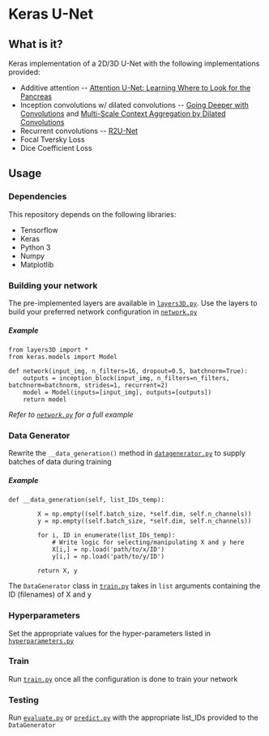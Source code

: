 # Keras U-Net

## What is it?

Keras implementation of a 2D/3D U-Net with the following implementations provided:
* Additive attention -- [Attention U-Net: Learning Where to Look for the Pancreas](https://arxiv.org/abs/1804.03999)
* Inception convolutions w/ dilated convolutions -- [Going Deeper with Convolutions](https://arxiv.org/abs/1409.4842) and [Multi-Scale Context Aggregation by Dilated Convolutions](https://arxiv.org/abs/1511.07122)
* Recurrent convolutions -- [R2U-Net](https://arxiv.org/abs/1802.06955)
* Focal Tversky Loss
* Dice Coefficient Loss

## Usage

### Dependencies

This repository depends on the following libraries:
* Tensorflow
* Keras
* Python 3
* Numpy
* Matplotlib

### Building your network

The pre-implemented layers are available in [`layers3D.py`](layers3D.py). Use the layers to build your preferred network configuration in [`network.py`](network.py)

##### Example

```
from layers3D import *
from keras.models import Model

def network(input_img, n_filters=16, dropout=0.5, batchnorm=True):
    outputs = inception_block(input_img, n_filters=n_filters, batchnorm=batchnorm, strides=1, recurrent=2)
    model = Model(inputs=[input_img], outputs=[outputs])
    return model
```
*Refer to [`network.py`](network.py) for a full example*

### Data Generator

Rewrite the `__data_generation()` method in [`datagenerator.py`](datagenerator.py) to supply batches of data during training

##### Example

```
def __data_generation(self, list_IDs_temp):

        X = np.empty((self.batch_size, *self.dim, self.n_channels))
        y = np.empty((self.batch_size, *self.dim, self.n_channels))

        for i, ID in enumerate(list_IDs_temp):
            # Write logic for selecting/manipulating X and y here
            X[i,] = np.load('path/to/x/ID')
            y[i,] = np.load('path/to/y/ID')

        return X, y
```

The `DataGenerator` class in [`train.py`](train.py) takes in `list` arguments containing the ID (filenames) of X and y

### Hyperparameters

Set the appropriate values for the hyper-parameters listed in [`hyperparameters.py`](hyperparameters.py)

### Train

Run [`train.py`](train.py) once all the configuration is done to train your network

### Testing

Run [`evaluate.py`](evaluate.py) or [`predict.py`](predict.py) with the appropriate list_IDs provided to the `DataGenerator`

